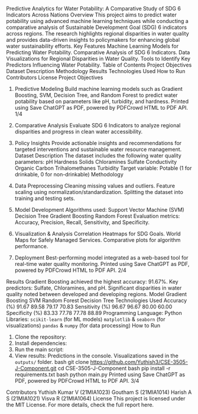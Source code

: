 Predictive Analytics for Water Potability: A Comparative Study of
SDG 6 Indicators Across Nations Overview
This project aims to predict water potability using advanced machine learning techniques while conducting a comparative analysis of Sustainable Development Goal (SDG) 6 indicators across regions. The research highlights regional disparities in water quality and provides data-driven insights to policymakers for enhancing global water sustainability efforts.
Key Features
Machine Learning Models for Predicting Water Potability. Comparative Analysis of SDG 6 Indicators.
Data Visualizations for Regional Disparities in Water Quality. Tools to Identify Key Predictors Influencing Water Potability.
Table of Contents
Project Objectives Dataset Description Methodology Results Technologies Used How to Run Contributors License
Project Objectives
1. Predictive Modeling
Build machine learning models such as Gradient Boosting, SVM, Decision Tree, and Random Forest to predict water potability based on parameters like pH, turbidity, and hardness.
    Printed using Save ChatGPT as PDF, powered by PDFCrowd HTML to PDF API. 1/4
  
  2. Comparative Analysis
Evaluate SDG 6 Indicators to analyze regional disparities and progress in clean water accessibility.
3. Policy Insights
Provide actionable insights and recommendations for targeted interventions and sustainable water resource management.
Dataset Description
The dataset includes the following water quality parameters:
pH
Hardness
Solids Chloramines Sulfate Conductivity Organic Carbon Trihalomethanes Turbidity
Target variable: Potable (1 for drinkable, 0 for non-drinkable) Methodology
1. Data Preprocessing
Cleaning missing values and outliers.
Feature scaling using normalization/standardization. Splitting the dataset into training and testing sets.
2. Model Development
Algorithms used:
Support Vector Machine (SVM) Decision Tree
Gradient Boosting
Random Forest
Evaluation metrics: Accuracy, Precision, Recall, Sensitivity, and Specificity.
3. Visualization & Analysis
Correlation Heatmaps for SDG Goals.
World Maps for Safely Managed Services. Comparative plots for algorithm performance.
4. Deployment
    Best-performing model integrated as a web-based tool for real-time water quality monitoring.
  Printed using Save ChatGPT as PDF, powered by PDFCrowd HTML to PDF API. 2/4
  
  Results
Gradient Boosting achieved the highest accuracy: 91.67%.
Key predictors: Sulfate, Chloramines, and pH.
Significant disparities in water quality noted between developed and developing regions.
    Model
Gradient Boosting SVM
Random Forest Decision Tree
Technologies Used
Accuracy (%)
91.67 89.58 79.17 70.83
Sensitivity (%)
96.67
96.67
80.00
60.00
Specificity (%)
83.33
77.78
77.78
88.89
                 Programming Language: Python Libraries:
`scikit-learn` (for ML models) `matplotlib` & `seaborn` (for visualizations) `pandas` & `numpy` (for data processing)
How to Run
1. Clone the repository:
2. Install dependencies:
3. Run the main script:
4. View results:
Predictions in the console.
Visualizations saved in the `outputs/` folder.
   bash
  git clone https://github.com/Yuthish3/CSE-3505-J-Component.git
  cd CSE-3505-J-Component
 bash
  pip install -r requirements.txt
 bash
  python main.py
Printed using Save ChatGPT as PDF, powered by PDFCrowd HTML to PDF API. 3/4
  
Contributors
Yuthish Kumar V (21MIA1023) Goutham S (21MIA1014) Harish A S (21MIA1021)
Visva R (21MIA1064)
License
This project is licensed under the MIT License. For more details, check the full report here.
